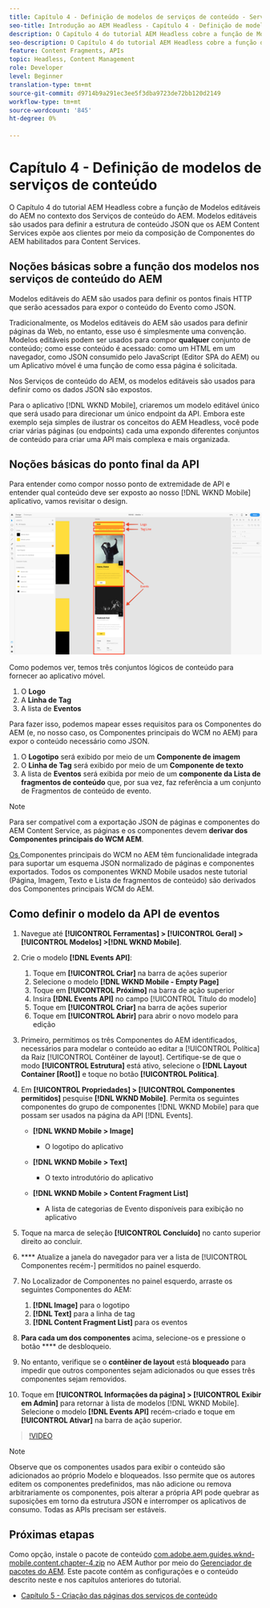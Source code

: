 ```yaml
---
title: Capítulo 4 - Definição de modelos de serviços de conteúdo - Serviços de conteúdo
seo-title: Introdução ao AEM Headless - Capítulo 4 - Definição de modelos de serviços de conteúdo
description: O Capítulo 4 do tutorial AEM Headless cobre a função de Modelos editáveis do AEM no contexto dos Serviços de conteúdo do AEM. Modelos editáveis são usados para definir a estrutura de conteúdo JSON que os AEM Content Services irão expor.
seo-description: O Capítulo 4 do tutorial AEM Headless cobre a função de Modelos editáveis do AEM no contexto dos Serviços de conteúdo do AEM. Modelos editáveis são usados para definir a estrutura de conteúdo JSON que os AEM Content Services irão expor.
feature: Content Fragments, APIs
topic: Headless, Content Management
role: Developer
level: Beginner
translation-type: tm+mt
source-git-commit: d9714b9a291ec3ee5f3dba9723de72bb120d2149
workflow-type: tm+mt
source-wordcount: '845'
ht-degree: 0%

---
```



# Capítulo 4 - Definição de modelos de serviços de conteúdo

O Capítulo 4 do tutorial AEM Headless cobre a função de Modelos editáveis do AEM no contexto dos Serviços de conteúdo do AEM. Modelos editáveis são usados para definir a estrutura de conteúdo JSON que os AEM Content Services expõe aos clientes por meio da composição de Componentes do AEM habilitados para Content Services.

## Noções básicas sobre a função dos modelos nos serviços de conteúdo do AEM

Modelos editáveis do AEM são usados para definir os pontos finais HTTP que serão acessados para expor o conteúdo do Evento como JSON.

Tradicionalmente, os Modelos editáveis do AEM são usados para definir páginas da Web, no entanto, esse uso é simplesmente uma convenção. Modelos editáveis podem ser usados para compor **qualquer** conjunto de conteúdo; como esse conteúdo é acessado: como um HTML em um navegador, como JSON consumido pelo JavaScript (Editor SPA do AEM) ou um Aplicativo móvel é uma função de como essa página é solicitada.

Nos Serviços de conteúdo do AEM, os modelos editáveis são usados para definir como os dados JSON são expostos.

Para o aplicativo [!DNL WKND Mobile], criaremos um modelo editável único que será usado para direcionar um único endpoint da API. Embora este exemplo seja simples de ilustrar os conceitos do AEM Headless, você pode criar várias páginas (ou endpoints) cada uma expondo diferentes conjuntos de conteúdo para criar uma API mais complexa e mais organizada.

## Noções básicas do ponto final da API

Para entender como compor nosso ponto de extremidade de API e entender qual conteúdo deve ser exposto ao nosso [!DNL WKND Mobile] aplicativo, vamos revisitar o design.

![Decomposição da página da API Eventos](./assets/chapter-4/design-to-component-mapping.png)

Como podemos ver, temos três conjuntos lógicos de conteúdo para fornecer ao aplicativo móvel.

1. O **Logo**
2. A **Linha de Tag**
3. A lista de **Eventos**

Para fazer isso, podemos mapear esses requisitos para os Componentes do AEM (e, no nosso caso, os Componentes principais do WCM no AEM) para expor o conteúdo necessário como JSON.

1. O **Logotipo** será exibido por meio de um **Componente de imagem**
2. O **Linha de Tag** será exibido por meio de um **Componente de texto**
3. A lista de **Eventos** será exibida por meio de um **componente da Lista de fragmentos de conteúdo** que, por sua vez, faz referência a um conjunto de Fragmentos de conteúdo de evento.

>[!NOTE]
>
>Para ser compatível com a exportação JSON de páginas e componentes do AEM Content Service, as páginas e os componentes devem **derivar dos Componentes principais do WCM AEM**.
>
>[Os ](https://github.com/Adobe-Marketing-Cloud/aem-core-wcm-components) Componentes principais do WCM no AEM têm funcionalidade integrada para suportar um esquema JSON normalizado de páginas e componentes exportados. Todos os componentes WKND Mobile usados neste tutorial (Página, Imagem, Texto e Lista de fragmentos de conteúdo) são derivados dos Componentes principais WCM do AEM.

## Como definir o modelo da API de eventos

1. Navegue até **[!UICONTROL Ferramentas] > [!UICONTROL Geral] > [!UICONTROL Modelos] >[!DNL WKND Mobile]**.

1. Crie o modelo **[!DNL Events API]**:

   1. Toque em **[!UICONTROL Criar]** na barra de ações superior
   1. Selecione o modelo **[!DNL WKND Mobile - Empty Page]**
   1. Toque em **[!UICONTROL Próximo]** na barra de ação superior
   1. Insira **[!DNL Events API]** no campo [!UICONTROL Título do modelo]
   1. Toque em **[!UICONTROL Criar]** na barra de ações superior
   1. Toque em **[!UICONTROL Abrir]** para abrir o novo modelo para edição

1. Primeiro, permitimos os três Componentes do AEM identificados, necessários para modelar o conteúdo ao editar a [!UICONTROL Política] da Raiz [!UICONTROL Contêiner de layout]. Certifique-se de que o modo **[!UICONTROL Estrutura]** está ativo, selecione o **[!DNL Layout Container \[Root\]]** e toque no botão **[!UICONTROL Política]**.
1. Em **[!UICONTROL Propriedades] > [!UICONTROL Componentes permitidos]** pesquise **[!DNL WKND Mobile]**. Permita os seguintes componentes do grupo de componentes [!DNL WKND Mobile] para que possam ser usados na página da API [!DNL Events].

   * **[!DNL WKND Mobile > Image]**

      * O logotipo do aplicativo
   * **[!DNL WKND Mobile > Text]**

      * O texto introdutório do aplicativo
   * **[!DNL WKND Mobile > Content Fragment List]**

      * A lista de categorias de Evento disponíveis para exibição no aplicativo



1. Toque na marca de seleção **[!UICONTROL Concluído]** no canto superior direito ao concluir.
1. **** Atualize a janela do navegador para ver a lista de  [!UICONTROL Componentes recém-] permitidos no painel esquerdo.
1. No Localizador de Componentes no painel esquerdo, arraste os seguintes Componentes do AEM:
   1. **[!DNL Image]** para o logotipo
   2. **[!DNL Text]** para a linha de tag
   3. **[!DNL Content Fragment List]** para os eventos
1. **Para cada um dos componentes** acima, selecione-os e pressione o botão  **** de desbloqueio.
1. No entanto, verifique se o **contêiner de layout** está **bloqueado** para impedir que outros componentes sejam adicionados ou que esses três componentes sejam removidos.
1. Toque em **[!UICONTROL Informações da página] > [!UICONTROL Exibir em Admin]** para retornar à lista de modelos [!DNL WKND Mobile]. Selecione o modelo **[!DNL Events API]** recém-criado e toque em **[!UICONTROL Ativar]** na barra de ação superior.

>[!VIDEO](https://video.tv.adobe.com/v/28342/?quality=12&learn=on)

>[!NOTE]
>
> Observe que os componentes usados para exibir o conteúdo são adicionados ao próprio Modelo e bloqueados. Isso permite que os autores editem os componentes predefinidos, mas não adicione ou remova arbitrariamente os componentes, pois alterar a própria API pode quebrar as suposições em torno da estrutura JSON e interromper os aplicativos de consumo. Todas as APIs precisam ser estáveis.

## Próximas etapas

Como opção, instale o pacote de conteúdo [com.adobe.aem.guides.wknd-mobile.content.chapter-4.zip](https://github.com/adobe/aem-guides-wknd-mobile/releases/latest) no AEM Author por meio do [Gerenciador de pacotes do AEM](http://localhost:4502/crx/packmgr/index.jsp). Este pacote contém as configurações e o conteúdo descrito neste e nos capítulos anteriores do tutorial.

* [Capítulo 5 - Criação das páginas dos serviços de conteúdo](./chapter-5.md)
